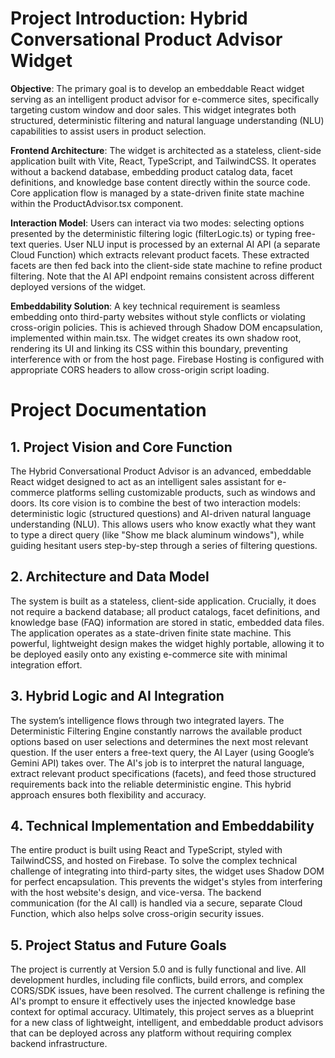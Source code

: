 # Project Introduction: Hybrid Conversational Product Advisor Widget

**Objective**: The primary goal is to develop an embeddable React widget serving as an intelligent product advisor for e-commerce sites, specifically targeting custom window and door sales. This widget integrates both structured, deterministic filtering and natural language understanding (NLU) capabilities to assist users in product selection.

**Frontend Architecture**: The widget is architected as a stateless, client-side application built with Vite, React, TypeScript, and TailwindCSS. It operates without a backend database, embedding product catalog data, facet definitions, and knowledge base content directly within the source code. Core application flow is managed by a state-driven finite state machine within the ProductAdvisor.tsx component.

**Interaction Model**: Users can interact via two modes: selecting options presented by the deterministic filtering logic (filterLogic.ts) or typing free-text queries. User NLU input is processed by an external AI API (a separate Cloud Function) which extracts relevant product facets. These extracted facets are then fed back into the client-side state machine to refine product filtering. Note that the AI API endpoint remains consistent across different deployed versions of the widget.

**Embeddability Solution**: A key technical requirement is seamless embedding onto third-party websites without style conflicts or violating cross-origin policies. This is achieved through Shadow DOM encapsulation, implemented within main.tsx. The widget creates its own shadow root, rendering its UI and linking its CSS within this boundary, preventing interference with or from the host page. Firebase Hosting is configured with appropriate CORS headers to allow cross-origin script loading.

# Project Documentation

## 1. Project Vision and Core Function
The Hybrid Conversational Product Advisor is an advanced, embeddable React widget designed to act as an intelligent sales assistant for e-commerce platforms selling customizable products, such as windows and doors. Its core vision is to combine the best of two interaction models: deterministic logic (structured questions) and AI-driven natural language understanding (NLU). This allows users who know exactly what they want to type a direct query (like "Show me black aluminum windows"), while guiding hesitant users step-by-step through a series of filtering questions.

## 2. Architecture and Data Model
The system is built as a stateless, client-side application. Crucially, it does not require a backend database; all product catalogs, facet definitions, and knowledge base (FAQ) information are stored in static, embedded data files. The application operates as a state-driven finite state machine. This powerful, lightweight design makes the widget highly portable, allowing it to be deployed easily onto any existing e-commerce site with minimal integration effort.

## 3. Hybrid Logic and AI Integration
The system’s intelligence flows through two integrated layers. The Deterministic Filtering Engine constantly narrows the available product options based on user selections and determines the next most relevant question. If the user enters a free-text query, the AI Layer (using Google’s Gemini API) takes over. The AI's job is to interpret the natural language, extract relevant product specifications (facets), and feed those structured requirements back into the reliable deterministic engine. This hybrid approach ensures both flexibility and accuracy.

## 4. Technical Implementation and Embeddability
The entire product is built using React and TypeScript, styled with TailwindCSS, and hosted on Firebase. To solve the complex technical challenge of integrating into third-party sites, the widget uses Shadow DOM for perfect encapsulation. This prevents the widget's styles from interfering with the host website's design, and vice-versa. The backend communication (for the AI call) is handled via a secure, separate Cloud Function, which also helps solve cross-origin security issues.

## 5. Project Status and Future Goals
The project is currently at Version 5.0 and is fully functional and live. All development hurdles, including file conflicts, build errors, and complex CORS/SDK issues, have been resolved. The current challenge is refining the AI's prompt to ensure it effectively uses the injected knowledge base context for optimal accuracy. Ultimately, this project serves as a blueprint for a new class of lightweight, intelligent, and embeddable product advisors that can be deployed across any platform without requiring complex backend infrastructure.